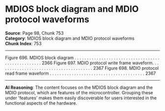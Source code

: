 # MDIOS block diagram and MDIO protocol waveforms

**Source**: Page 98, Chunk 753  
**Category**: MDIOS block diagram and MDIO protocol waveforms  
**Chunk Index**: 753

---

Figure 696. MDIOS block diagram . . . . . . . . . . . . . . . . . . . . . . . . . . . . . . . . . . . . . . . . . . . . . . . . . . 2366
Figure 697. MDIO protocol write frame waveform. . . . . . . . . . . . . . . . . . . . . . . . . . . . . . . . . . . . . . . 2367
Figure 698. MDIO protocol read frame waveform . . . . . . . . . . . . . . . . . . . . . . . . . . . . . . . . . . . . . . . 2367

---

**AI Reasoning**: The content focuses on the MDIOS block diagram and the MDIO protocol, which are features of the microcontroller. Grouping these under 'features' makes them easily discoverable for users interested in the functional aspects of the hardware.
